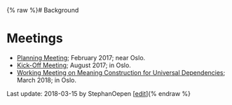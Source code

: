 {% raw %}# Background

# Meetings

- [Planning Meeting](http://moin.delph-in.net/SynSem/Planning);
February 2017; near Oslo.
- [Kick-Off Meeting](http://moin.delph-in.net/SynSem/Launch); August
2017; in Oslo.
- [Working Meeting on Meaning Construction for Universal
Dependencies](http://moin.delph-in.net/SynSem/MeaningConstruction);
March 2018; in Oslo.

Last update: 2018-03-15 by StephanOepen [[edit](https://github.com/delph-in/docs/wiki/SynSem/_edit)]{% endraw %}